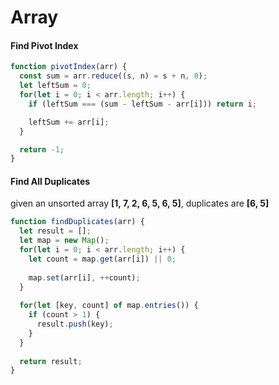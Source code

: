 # Array

#### Find Pivot Index

```js
function pivotIndex(arr) {
  const sum = arr.reduce((s, n) = s + n, 0);
  let leftSum = 0;
  for(let i = 0; i < arr.length; i++) {
    if (leftSum === (sum - leftSum - arr[i])) return i;

    leftSum += arr[i];
  }

  return -1;
}
```

#### Find All Duplicates

given an unsorted array **\[1, 7, 2, 6, 5, 6, 5\]**,  duplicates are **\[6, 5\]**

```js
function findDuplicates(arr) {
  let result = [];
  let map = new Map();
  for(let i = 0; i < arr.length; i++) {
    let count = map.get(arr[i]) || 0;
    
    map.set(arr[i], ++count);
  }
  
  for(let [key, count] of map.entries()) {
    if (count > 1) {
      result.push(key);
    }
  }
  
  return result;
}
```




